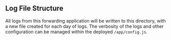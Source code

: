 ## Log File Structure

All logs from this forwarding application will be written to this directory, with a new file created
for each day of logs. The verbosity of the logs and other configuration can be managed within the
deployed `/app/config.js`.

